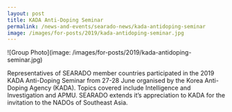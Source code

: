 ```yaml
---
layout: post
title: KADA Anti-Doping Seminar
permalink: /news-and-events/searado-news/kada-antidoping-seminar
image: /images/for-posts/2019/kada-antidoping-seminar.jpg
---
```

![Group Photo](image: /images/for-posts/2019/kada-antidoping-seminar.jpg)

Representatives of SEARADO member countries participated in the 2019 KADA Anti-Doping Seminar from 27-28 June organised by the Korea Anti-Doping Agency (KADA). Topics covered include Intelligence and Investigation and APMU. SEARADO extends it’s appreciation to KADA for the invitation to the NADOs of Southeast Asia.
